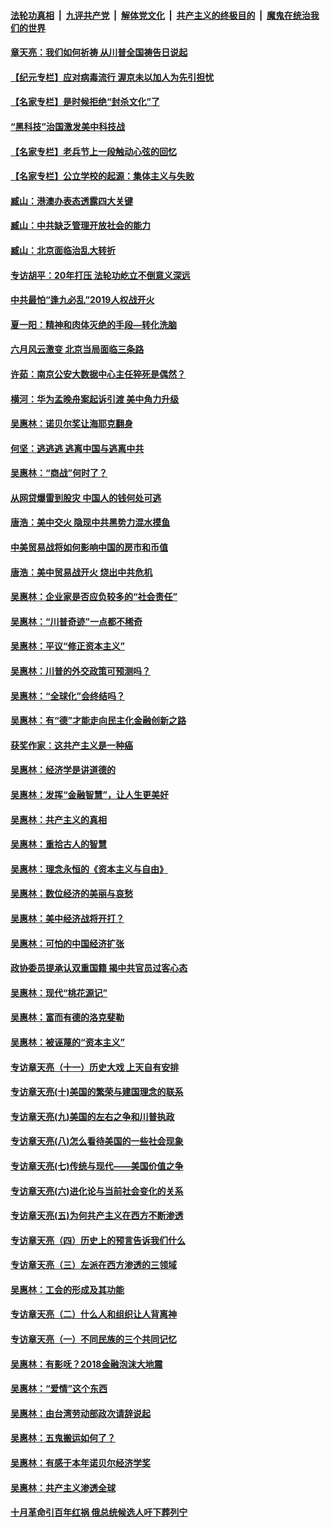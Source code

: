 

####  [法轮功真相](../../../../basic/blob/master/README.md?t=06210602) &nbsp;|&nbsp; [九评共产党](../../../../9ping.md/blob/master/README.md?t=06210602) &nbsp;|&nbsp; [解体党文化](../../../../jtdwh.md/blob/master/README.md?t=06210602)  &nbsp;|&nbsp; [共产主义的终极目的](../../../../gczydzjmd.md/blob/master/README.md?t=06210602) &nbsp;|&nbsp; [魔鬼在统治我们的世界](../../../../mgztzwmdsj.md/blob/master/README.md?t=06210602) 

#### [章天亮：我们如何祈祷 从川普全国祷告日说起](../pages/nsc423/n11944627.md?t=06210602) 

#### [【纪元专栏】应对病毒流行 渥京未以加人为先引担忧](../pages/nsc423/n11875714.md?t=06210602) 

#### [【名家专栏】是时候拒绝“封杀文化”了](../pages/nsc423/n11814093.md?t=06210602) 

#### [“黑科技”治国激发美中科技战](../pages/nsc423/n11638056.md?t=06210602) 

#### [【名家专栏】老兵节上一段触动心弦的回忆](../pages/nsc423/n11646016.md?t=06210602) 

#### [【名家专栏】公立学校的起源：集体主义与失败](../pages/nsc423/n11601833.md?t=06210602) 

#### [臧山：港澳办表态透露四大关键](../pages/nsc423/n11421628.md?t=06210602) 

#### [臧山：中共缺乏管理开放社会的能力](../pages/nsc423/n11407457.md?t=06210602) 

#### [臧山：北京面临治乱大转折](../pages/nsc423/n11406895.md?t=06210602) 

#### [专访胡平：20年打压 法轮功屹立不倒意义深远](../pages/nsc423/n11398800.md?t=06210602) 

#### [中共最怕“逢九必乱”2019人权战开火](../pages/nsc423/n11385248.md?t=06210602) 

#### [夏一阳：精神和肉体灭绝的手段—转化洗脑](../pages/nsc423/n11368250.md?t=06210602) 

#### [六月风云激变 北京当局面临三条路](../pages/nsc423/n11313668.md?t=06210602) 

#### [许茹：南京公安大数据中心主任猝死是偶然？](../pages/nsc423/n11064744.md?t=06210602) 

#### [横河：华为孟晚舟案起诉引渡 美中角力升级](../pages/nsc423/n11027230.md?t=06210602) 

#### [吴惠林：诺贝尔奖让海耶克翻身](../pages/nsc423/n10890049.md?t=06210602) 

#### [何坚：逃逃逃 逃离中国与逃离中共](../pages/nsc423/n10592891.md?t=06210602) 

#### [吴惠林：“商战”何时了？](../pages/nsc423/n10573558.md?t=06210602) 

#### [从网贷爆雷到股灾 中国人的钱何处可逃](../pages/nsc423/n10572800.md?t=06210602) 

#### [唐浩：美中交火 隐现中共黑势力混水摸鱼](../pages/nsc423/n10544040.md?t=06210602) 

#### [中美贸易战将如何影响中国的房市和币值](../pages/nsc423/n10543697.md?t=06210602) 

#### [唐浩：美中贸易战开火 烧出中共危机](../pages/nsc423/n10540126.md?t=06210602) 

#### [吴惠林：企业家是否应负较多的“社会责任”](../pages/nsc423/n10535022.md?t=06210602) 

#### [吴惠林：“川普奇迹”一点都不稀奇](../pages/nsc423/n10512808.md?t=06210602) 

#### [吴惠林：平议“修正资本主义”](../pages/nsc423/n10495724.md?t=06210602) 

#### [吴惠林：川普的外交政策可预测吗？](../pages/nsc423/n10462387.md?t=06210602) 

#### [吴惠林：“全球化”会终结吗？](../pages/nsc423/n10452838.md?t=06210602) 

#### [吴惠林：有“德”才能走向民主化金融创新之路](../pages/nsc423/n10432292.md?t=06210602) 

#### [获奖作家：这共产主义是一种癌](../pages/nsc423/n10431541.md?t=06210602) 

#### [吴惠林：经济学是讲道德的](../pages/nsc423/n10398014.md?t=06210602) 

#### [吴惠林：发挥“金融智慧”，让人生更美好](../pages/nsc423/n10375019.md?t=06210602) 

#### [吴惠林：共产主义的真相](../pages/nsc423/n10351394.md?t=06210602) 

#### [吴惠林：重拾古人的智慧](../pages/nsc423/n10337691.md?t=06210602) 

#### [吴惠林：理念永恒的《资本主义与自由》](../pages/nsc423/n10316274.md?t=06210602) 

#### [吴惠林：数位经济的美丽与哀愁](../pages/nsc423/n10292946.md?t=06210602) 

#### [吴惠林：美中经济战将开打？](../pages/nsc423/n10258825.md?t=06210602) 

#### [吴惠林：可怕的中国经济扩张](../pages/nsc423/n10219147.md?t=06210602) 

#### [政协委员提承认双重国籍 揭中共官员过客心态](../pages/nsc423/n10208809.md?t=06210602) 

#### [吴惠林：现代“桃花源记”](../pages/nsc423/n10185234.md?t=06210602) 

#### [吴惠林：富而有德的洛克斐勒](../pages/nsc423/n10142264.md?t=06210602) 

#### [吴惠林：被诬蔑的“资本主义”](../pages/nsc423/n10124816.md?t=06210602) 

#### [专访章天亮（十一）历史大戏 上天自有安排](../pages/nsc423/n10094905.md?t=06210602) 

#### [专访章天亮(十)美国的繁荣与建国理念的联系](../pages/nsc423/n10094899.md?t=06210602) 

#### [专访章天亮(九)美国的左右之争和川普执政](../pages/nsc423/n10094889.md?t=06210602) 

#### [专访章天亮(八)怎么看待美国的一些社会现象](../pages/nsc423/n10094857.md?t=06210602) 

#### [专访章天亮(七)传统与现代——美国价值之争](../pages/nsc423/n10093140.md?t=06210602) 

#### [专访章天亮(六)进化论与当前社会变化的关系](../pages/nsc423/n10092036.md?t=06210602) 

#### [专访章天亮(五)为何共产主义在西方不断渗透](../pages/nsc423/n10083620.md?t=06210602) 

#### [专访章天亮（四）历史上的预言告诉我们什么](../pages/nsc423/n10083606.md?t=06210602) 

#### [专访章天亮（三）左派在西方渗透的三领域](../pages/nsc423/n10081115.md?t=06210602) 

#### [吴惠林：工会的形成及其功能](../pages/nsc423/n10080633.md?t=06210602) 

#### [专访章天亮（二）什么人和组织让人背离神](../pages/nsc423/n10076637.md?t=06210602) 

#### [专访章天亮（一）不同民族的三个共同记忆](../pages/nsc423/n10074188.md?t=06210602) 

#### [吴惠林：有影呒？2018金融泡沫大地震](../pages/nsc423/n10040534.md?t=06210602) 

#### [吴惠林：“爱情”这个东西](../pages/nsc423/n10019423.md?t=06210602) 

#### [吴惠林：由台湾劳动部政次请辞说起](../pages/nsc423/n9979679.md?t=06210602) 

#### [吴惠林：五鬼搬运如何了？](../pages/nsc423/n9925338.md?t=06210602) 

#### [吴惠林：有感于本年诺贝尔经济学奖](../pages/nsc423/n9871883.md?t=06210602) 

#### [吴惠林：共产主义渗透全球](../pages/nsc423/n9812748.md?t=06210602) 

#### [十月革命引百年红祸 俄总统候选人吁下葬列宁](../pages/nsc423/n9810182.md?t=06210602) 

